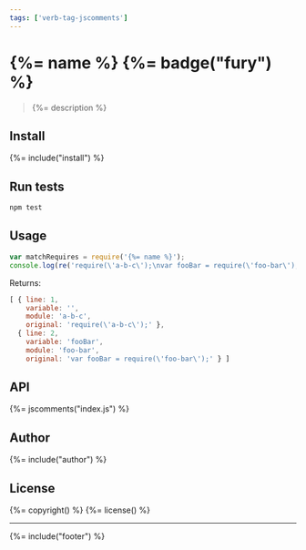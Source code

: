 ```yaml
---
tags: ['verb-tag-jscomments']
---
```

# {%= name %} {%= badge("fury") %}

> {%= description %}

## Install
{%= include("install") %}

## Run tests

```bash
npm test
```

## Usage

```js
var matchRequires = require('{%= name %}');
console.log(re('require(\'a-b-c\');\nvar fooBar = require(\'foo-bar\');'))
```

Returns:

```js
[ { line: 1,
    variable: '',
    module: 'a-b-c',
    original: 'require(\'a-b-c\');' },
  { line: 2,
    variable: 'fooBar',
    module: 'foo-bar',
    original: 'var fooBar = require(\'foo-bar\');' } ]
```

## API
{%= jscomments("index.js") %}

## Author
{%= include("author") %}

## License
{%= copyright() %}
{%= license() %}

***

{%= include("footer") %}
